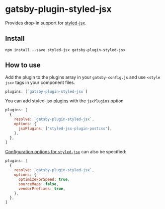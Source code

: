 # gatsby-plugin-styled-jsx

Provides drop-in support for [styled-jsx](https://github.com/vercel/styled-jsx).

## Install

`npm install --save styled-jsx gatsby-plugin-styled-jsx`

## How to use

Add the plugin to the plugins array in your `gatsby-config.js` and use `<style jsx>` tags in your component files.

```javascript
plugins: [`gatsby-plugin-styled-jsx`]
```

You can add styled-jsx [plugins](https://github.com/vercel/styled-jsx#css-preprocessing-via-plugins) with the `jsxPlugins` option

```js
plugins: [
  {
    resolve: `gatsby-plugin-styled-jsx`,
    options: {
      jsxPlugins: ["styled-jsx-plugin-postcss"],
    },
  },
]
```

[Configuration options for `styled-jsx`](https://github.com/vercel/styled-jsx#configuration-options) can also be specified:

```js
plugins: [
  {
    resolve: `gatsby-plugin-styled-jsx`,
    options: {
      optimizeForSpeed: true,
      sourceMaps: false,
      vendorPrefixes: true,
    },
  },
]
```
